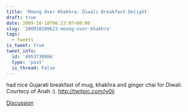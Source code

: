```yaml
---
title: 'Moong Over Khakhra: Diwali Breakfast Delight'
draft: true
date: 2009-10-18T06:23:07+00:00
slug: '200910180623-moong-over-khakhra'
tags:
  - tweets
is_tweet: true
tweet_info:
  id: '4953730866'
  type: 'post'
  is_thread: False
---
```




had nice Gujarati breakfast of mug, khakhra and ginger chai for Diwali. Courtecy of Anah :). http://twitpic.com/ly0ji

[Discussion](https://x.com/sytelus/status/4953730866)
